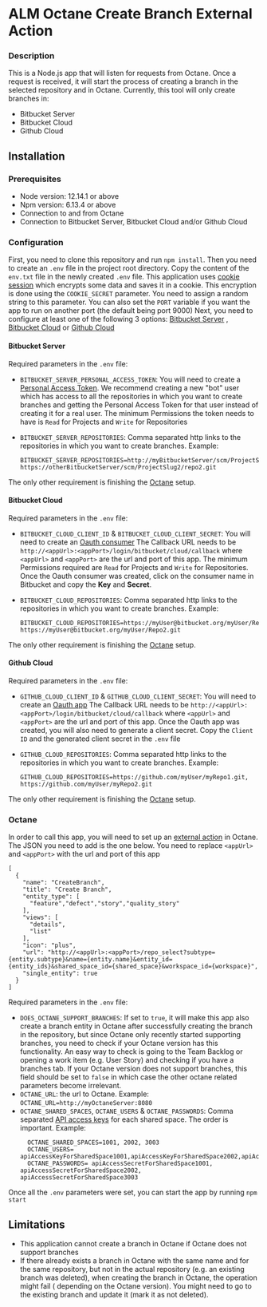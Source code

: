# ALM Octane Create Branch External Action

### Description

This is a Node.js app that will listen for requests from Octane. Once a request is received, it will start the process
of creating a branch in the selected repository and in Octane. Currently, this tool will only create branches in:

* Bitbucket Server
* Bitbucket Cloud
* Github Cloud

## Installation

### Prerequisites

* Node version: 12.14.1 or above
* Npm version: 6.13.4 or above
* Connection to and from Octane
* Connection to Bitbucket Server, Bitbucket Cloud and/or Github Cloud

### Configuration

First, you need to clone this repository and run `npm install`. Then you need to create an `.env` file in the project
root directory. Copy the content of the `env.txt`
file in the newly created `.env` file. This application
uses [cookie session](https://www.npmjs.com/package/cookie-session)
which encrypts some data and saves it in a cookie. This encryption is done using the `COOKIE_SECRET` parameter. You need
to assign a random string to this parameter. You can also set the `PORT` variable if you want the app to run on another
port (the default being port 9000)
Next, you need to configure at least one of the following 3 options: [Bitbucket Server](#bitbucket-server)
, [Bitbucket Cloud](#bitbucket-cloud) or [Github Cloud](#github-cloud)

#### Bitbucket Server

Required parameters in the `.env` file:

* `BITBUCKET_SERVER_PERSONAL_ACCESS_TOKEN`:
  You will need to create
  a [Personal Access Token](https://confluence.atlassian.com/bitbucketserver/personal-access-tokens-939515499.html). We
  recommend creating a new "bot" user which has access to all the repositories in which you want to create branches and
  getting the Personal Access Token for that user instead of creating it for a real user. The minimum Permissions the
  token needs to have is `Read` for Projects and `Write` for Repositories

* `BITBUCKET_SERVER_REPOSITORIES`:
  Comma separated http links to the repositories in which you want to create branches. Example:
  ```
  BITBUCKET_SERVER_REPOSITORIES=http://myBitbucketServer/scm/ProjectSlug1/repo1.git, https://otherBitbucketServer/scm/ProjectSlug2/repo2.git
  ```

The only other requirement is finishing the [Octane](#octane) setup.

#### Bitbucket Cloud

Required parameters in the `.env` file:

* `BITBUCKET_CLOUD_CLIENT_ID` & `BITBUCKET_CLOUD_CLIENT_SECRET`: You will need to create an
  [Oauth consumer](https://support.atlassian.com/bitbucket-cloud/docs/use-oauth-on-bitbucket-cloud/)
  The Callback URL needs to be `http://<appUrl>:<appPort>/login/bitbucket/cloud/callback` where `<appUrl>`
  and  `<appPort>` are the url and port of this app. The minimum Permissions required are `Read` for Projects
  and `Write`
  for Repositories. Once the Oauth consumer was created, click on the consumer name in Bitbucket and copy the **Key**
  and **Secret**.


* `BITBUCKET_CLOUD_REPOSITORIES`:
  Comma separated http links to the repositories in which you want to create branches. Example:
  ```
  BITBUCKET_CLOUD_REPOSITORIES=https://myUser@bitbucket.org/myUser/Repo1.git, https://myUser@bitbucket.org/myUser/Repo2.git
  ```

The only other requirement is finishing the [Octane](#octane) setup.

#### Github Cloud

Required parameters in the `.env` file:

* `GITHUB_CLOUD_CLIENT_ID` & `GITHUB_CLOUD_CLIENT_SECRET`: You will need to create an
  [Oauth app](https://docs.github.com/en/developers/apps/building-oauth-apps/creating-an-oauth-app)
  The Callback URL needs to be `http://<appUrl>:<appPort>/login/bitbucket/cloud/callback` where `<appUrl>`
  and  `<appPort>` are the url and port of this app. Once the Oauth app was created, you will also need to generate a
  client secret. Copy the
  `Client ID` and the generated client secret in the `.env` file


* `GITHUB_CLOUD_REPOSITORIES`:
  Comma separated http links to the repositories in which you want to create branches. Example:
  ```
  GITHUB_CLOUD_REPOSITORIES=https://github.com/myUser/myRepo1.git, https://github.com/myUser/myRepo2.git
  ```

The only other requirement is finishing the [Octane](#octane) setup.

### Octane

In order to call this app, you will need to set up
an [external action](https://admhelp.microfocus.com/octane/en/15.1.60/Online/Content/AdminGuide/custom-buttons.htm)
in Octane. The JSON you need to add is the one below. You need to replace `<appUrl>` and  `<appPort>` with the url and
port of this app

```
[
  {
    "name": "CreateBranch",
    "title": "Create Branch",
    "entity_type": [
      "feature","defect","story","quality_story"
    ],
    "views": [
      "details",
      "list"
    ],
    "icon": "plus",
    "url": "http://<appUrl>:<appPort>/repo_select?subtype={entity.subtype}&name={entity.name}&entity_id={entity_ids}&shared_space_id={shared_space}&workspace_id={workspace}",
    "single_entity": true
  }
]
```

Required parameters in the `.env` file:

* `DOES_OCTANE_SUPPORT_BRANCHES`: If set to `true`, it will make this app also create a branch entity in Octane after
  successfully creating the branch in the repository, but since Octane only recently started supporting branches, you
  need to check if your Octane version has this functionality. An easy way to check is going to the Team Backlog or
  opening a work item (e.g. User Story) and checking if you have a branches tab. If your Octane version does not support
  branches, this field should be set to `false` in which case the other octane related parameters become irrelevant.
* `OCTANE_URL`: the url to Octane. Example: `OCTANE_URL=http://myOctaneServer:8080`
* `OCTANE_SHARED_SPACES`, `OCTANE_USERS` & `OCTANE_PASSWORDS`: Comma
  separated [API access keys](https://admhelp.microfocus.com/octane/en/15.1.60/Online/Content/AdminGuide/how_setup_APIaccess.htm#mt-item-2)
  for each shared space. The order is important. Example:
  ```
    OCTANE_SHARED_SPACES=1001, 2002, 3003
    OCTANE_USERS= apiAccessKeyForSharedSpace1001,apiAccessKeyForSharedSpace2002,apiAccessKeyForSharedSpace3003
    OCTANE_PASSWORDS= apiAccessSecretForSharedSpace1001, apiAccessSecretForSharedSpace2002, apiAccessSecretForSharedSpace3003
  ```

Once all the `.env` parameters were set, you can start the app by running `npm start`

## Limitations

* This application cannot create a branch in Octane if Octane does not support branches
* If there already exists a branch in Octane with the same name and for the same repository, but not in the actual
  repository (e.g. an existing branch was deleted), when creating the branch in Octane, the operation might fail (
  depending on the Octane version). You might need to go to the existing branch and update it (mark it as not deleted).

